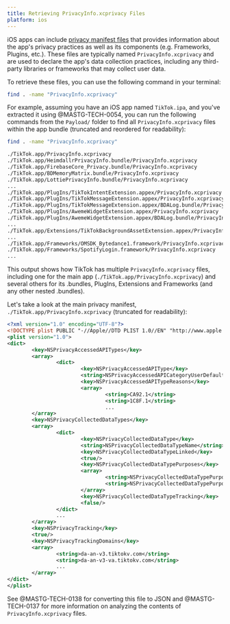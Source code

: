 ```yaml
---
title: Retrieving PrivacyInfo.xcprivacy Files
platform: ios
---
```


iOS apps can include [privacy manifest files](https://developer.apple.com/documentation/bundleresources/privacy-manifest-files) that provides information about the app's privacy practices as well as its components (e.g. Frameworks, Plugins, etc.). These files are typically named `PrivacyInfo.xcprivacy` and are used to declare the app's data collection practices, including any third-party libraries or frameworks that may collect user data.

To retrieve these files, you can use the following command in your terminal:

```sh
find . -name "PrivacyInfo.xcprivacy"
```

For example, assuming you have an iOS app named `TikTok.ipa`, and you've extracted it using @MASTG-TECH-0054, you can run the following commands from the `Payload/` folder to find all `PrivacyInfo.xcprivacy` files within the app bundle (truncated and reordered for readability):

```sh
find . -name "PrivacyInfo.xcprivacy"

./TikTok.app/PrivacyInfo.xcprivacy
./TikTok.app/HeimdallrPrivacyInfo.bundle/PrivacyInfo.xcprivacy
./TikTok.app/FirebaseCore_Privacy.bundle/PrivacyInfo.xcprivacy
./TikTok.app/BDMemoryMatrix.bundle/PrivacyInfo.xcprivacy
./TikTok.app/LottiePrivacyInfo.bundle/PrivacyInfo.xcprivacy
...
./TikTok.app/PlugIns/TikTokIntentExtension.appex/PrivacyInfo.xcprivacy
./TikTok.app/PlugIns/TikTokMessageExtension.appex/PrivacyInfo.xcprivacy
./TikTok.app/PlugIns/TikTokMessageExtension.appex/BDALog.bundle/PrivacyInfo.xcprivacy
./TikTok.app/PlugIns/AwemeWidgetExtension.appex/PrivacyInfo.xcprivacy
./TikTok.app/PlugIns/AwemeWidgetExtension.appex/BDALog.bundle/PrivacyInfo.xcprivacy
...
./TikTok.app/Extensions/TikTokBackgroundAssetExtension.appex/PrivacyInfo.xcprivacy
...
./TikTok.app/Frameworks/OMSDK_Bytedance1.framework/PrivacyInfo.xcprivacy
./TikTok.app/Frameworks/SpotifyLogin.framework/PrivacyInfo.xcprivacy
...
```

This output shows how TikTok has multiple `PrivacyInfo.xcprivacy` files, including one for the main app (`./TikTok.app/PrivacyInfo.xcprivacy`) and several others for its .bundles, PlugIns, Extensions and Frameworks (and any other nested .bundles).

Let's take a look at the main privacy manifest, `./TikTok.app/PrivacyInfo.xcprivacy` (truncated for readability):

```xml
<?xml version="1.0" encoding="UTF-8"?>
<!DOCTYPE plist PUBLIC "-//Apple//DTD PLIST 1.0//EN" "http://www.apple.com/DTDs/PropertyList-1.0.dtd">
<plist version="1.0">
<dict>
        <key>NSPrivacyAccessedAPITypes</key>
        <array>
                <dict>
                        <key>NSPrivacyAccessedAPIType</key>
                        <string>NSPrivacyAccessedAPICategoryUserDefaults</string>
                        <key>NSPrivacyAccessedAPITypeReasons</key>
                        <array>
                                <string>CA92.1</string>
                                <string>1C8F.1</string>
                                ...
        </array>
        <key>NSPrivacyCollectedDataTypes</key>
        <array>
                <dict>
                        <key>NSPrivacyCollectedDataType</key>
                        <string>NSPrivacyCollectedDataTypeName</string>
                        <key>NSPrivacyCollectedDataTypeLinked</key>
                        <true/>
                        <key>NSPrivacyCollectedDataTypePurposes</key>
                        <array>
                                <string>NSPrivacyCollectedDataTypePurposeAppFunctionality</string>
                                <string>NSPrivacyCollectedDataTypePurposeOther</string>
                        </array>
                        <key>NSPrivacyCollectedDataTypeTracking</key>
                        <false/>
                </dict>
                ...
        </array>
        <key>NSPrivacyTracking</key>
        <true/>
        <key>NSPrivacyTrackingDomains</key>
        <array>
                <string>da-an-v3.tiktokv.com</string>
                <string>da-an-v3-va.tiktokv.com</string>
                ...
        </array>
</dict>
</plist>
```

See @MASTG-TECH-0138 for converting this file to JSON and @MASTG-TECH-0137 for more information on analyzing the contents of `PrivacyInfo.xcprivacy` files.

